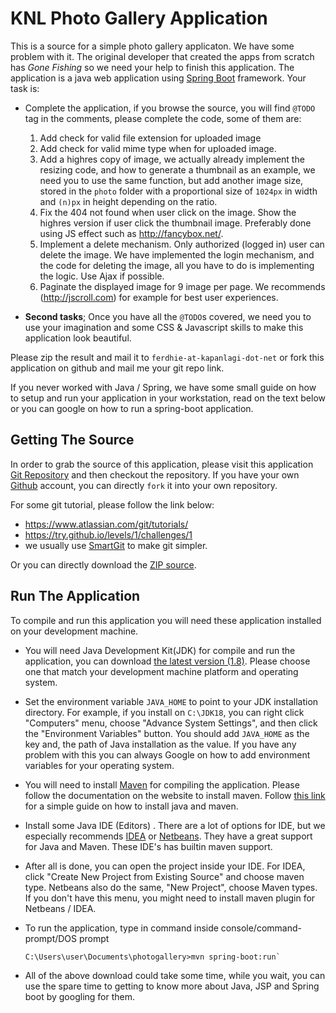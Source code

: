 KNL Photo Gallery Application
=============================

This is a source for a simple photo gallery applicaton. We have some problem with it. The
original developer that created the apps from scratch has *Gone Fishing* so we need your help
to finish this application. The application is a java web application using
[Spring Boot](http://projects.spring.io/spring-boot/) framework. Your task is:

* Complete the application, if you browse the source, you will find `@TODO` tag in the comments,
  please complete the code, some of them are:
  1.  Add check for valid file extension for uploaded image
  2.  Add check for valid mime type when for uploaded image.
  3.  Add a highres copy of image, we actually already implement the resizing code, and how to
      generate a thumbnail as an example, we need you to use the same function, but add another
      image size, stored in the `photo` folder with a proportional size of `1024px` in width
      and `(n)px` in height depending on the ratio.
  4. Fix the 404 not found when user click on the image. Show the highres version if user
     click the thumbnail image. Preferably done using JS effect such as http://fancybox.net/.
  5. Implement a delete mechanism. Only authorized (logged in) user can delete the image.
     We have implemented the login mechanism, and the code for deleting the image, all you
     have to do is implementing the logic. Use Ajax if possible.
  6. Paginate the displayed image for 9 image per page. We recommends (http://jscroll.com)
     for example for best user experiences.

* **Second tasks**;
  Once you have all the `@TODO`s covered, we need you to use your imagination and some
  CSS & Javascript skills to make this application look beautiful.

Please zip the result and mail it to `ferdhie-at-kapanlagi-dot-net` or fork this application on
github and mail me your git repo link.

If you never worked with Java / Spring, we have some small guide on how to setup and run your
application in your workstation, read on the text below or you can google on how to run a
spring-boot application.

Getting The Source
-------------------
In order to grab the source of this application, please visit this application
[Git Repository](https://github.com/ferdhie/kln-photo-gallery) and then checkout the repository. If you have your own [Github](https://github.com) account, you can directly `fork` it into
your own repository.

For some git tutorial, please follow the link below:
* https://www.atlassian.com/git/tutorials/
* https://try.github.io/levels/1/challenges/1
* we usually use [SmartGit](http://www.syntevo.com/smartgit/) to make git simpler.

Or you can directly download the
[ZIP source](https://github.com/ferdhie/kln-photo-gallery/archive/master.zip).

Run The Application
-------------------
To compile and run this application you will need these application installed on your development machine.

* You will need Java Development Kit(JDK) for compile and run the application, you can download
  [the latest version (1.8)](http://www.oracle.com/technetwork/java/javase/downloads/jdk8-downloads-2133151.html).
  Please choose one that match your development machine platform and operating system.
* Set the environment variable `JAVA_HOME` to point to your JDK installation directory.
  For example, if you install on `C:\JDK18`, you can right click "Computers" menu,
  choose "Advance System Settings", and then click the "Environment Variables" button.
  You should add `JAVA_HOME` as the key and, the path of Java installation as the value.
  If you have any problem with this you can always Google on how to add environment variables
  for your operating system.

* You will need to install [Maven](https://maven.apache.org/) for compiling the application.
  Please follow the documentation on the website to install maven. Follow
  [this link ](http://www.tutorialspoint.com/maven/maven_environment_setup.htm) for a simple
  guide on how to install java and maven.

* Install some Java IDE (Editors) . There are a lot of options for IDE, but we especially
  recommends [IDEA](https://www.jetbrains.com/idea/) or [Netbeans](https://netbeans.org/).
  They have a great support for Java and Maven. These IDE's has builtin maven support.

* After all is done, you can open the project inside your IDE. For IDEA, click
 "Create New Project from Existing Source" and choose maven type. Netbeans also do the same,
 "New Project", choose Maven types. If you don't have this menu, you might need to install
 maven plugin for Netbeans / IDEA.

* To run the application, type in command inside console/command-prompt/DOS prompt
  ```
  C:\Users\user\Documents\photogallery>mvn spring-boot:run`
  ```

* All of the above download could take some time, while you wait, you can use the spare time to
  getting to know more about Java, JSP and Spring boot by googling for them.

